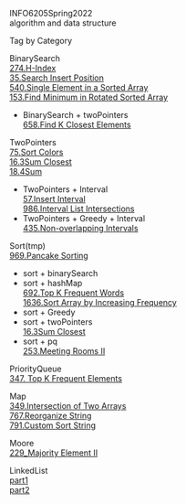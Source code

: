 INFO6205Spring2022  
algorithm and data structure

Tag by Category

BinarySearch  
[274.H-Index](https://leetcode-cn.com/problems/h-index/)  
[35.Search Insert Position](https://leetcode-cn.com/problems/search-insert-position/)  
[540.Single Element in a Sorted Array](https://leetcode-cn.com/problems/single-element-in-a-sorted-array/)  
[153.Find Minimum in Rotated Sorted Array](https://leetcode-cn.com/problems/find-minimum-in-rotated-sorted-array/)  
+ BinarySearch + twoPointers  
[658.Find K Closest Elements](https://leetcode-cn.com/problems/find-k-closest-elements/)  

TwoPointers  
[75.Sort Colors](https://leetcode-cn.com/problems/sort-colors/)  
[16.3Sum Closest](https://leetcode-cn.com/problems/3sum-closest/)  
[18.4Sum](https://leetcode-cn.com/problems/4sum/)  
+ TwoPointers + Interval  
[57.Insert Interval](https://leetcode-cn.com/problems/insert-interval/)  
[986.Interval List Intersections](https://leetcode.com/problems/interval-list-intersections/)  
+ TwoPointers + Greedy + Interval   
[435.Non-overlapping Intervals](https://leetcode-cn.com/problems/non-overlapping-intervals/)  

Sort(tmp)  
[969.Pancake Sorting](https://leetcode-cn.com/problems/pancake-sorting/)  
+ sort + binarySearch   
+ sort + hashMap  
[692.Top K Frequent Words](https://leetcode-cn.com/problems/top-k-frequent-words/)  
[1636.Sort Array by Increasing Frequency](https://leetcode-cn.com/problems/sort-array-by-increasing-frequency/)  
+ sort + Greedy  
+ sort + twoPointers  
[16.3Sum Closest](https://leetcode-cn.com/problems/3sum-closest/)  
+ sort + pq  
[253.Meeting Rooms II](https://leetcode-cn.com/problems/meeting-rooms-ii/)  

PriorityQueue  
[347. Top K Frequent Elements](https://leetcode-cn.com/problems/top-k-frequent-elements/)  

Map  
[349.Intersection of Two Arrays](https://leetcode-cn.com/problems/intersection-of-two-arrays/)    
[767.Reorganize String](https://leetcode-cn.com/problems/reorganize-string/)   
[791.Custom Sort String](https://leetcode-cn.com/problems/custom-sort-string/)  

Moore  
[229_Majority Element II](https://leetcode-cn.com/problems/majority-element-ii/)  

LinkedList  
[part1](https://github.com/user1689/INFO6205Spring2022/tree/main/assignment3)  
[part2](https://github.com/user1689/INFO6205Spring2022/tree/main/assignment4)  
